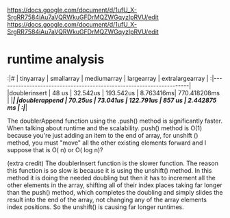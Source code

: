 https://docs.google.com/document/d/1ufU_X-SrgRR7584iAu7aVQRWkuGFDrMQZWGqyzIpRVU/edit
https://docs.google.com/document/d/1ufU_X-SrgRR7584iAu7aVQRWkuGFDrMQZWGqyzIpRVU/edit



# runtime analysis
:|#               | tinyarray | smallarray | mediumarray | largearray | extralargearray |
                 :|---------------------------------------------------------------------|
 |doublerinsert   |    48 us  |   32.542us |  193.542us  |  8.763416ms|  770.418208ms   |
                  |_____________________________________________________________________|
 |doublerappend   |   70.25us |   73.041us |  122.791us  |   857 us   |   2.442875 ms   |
                 :|_____________________________________________________________________|


   The doublerAppend function using the .push() method is significantly faster. When talking about runtime and the scalability.
   push() method is O(1) because you're just adding an item to the end of array, for unshift () method,  you must "move" all the other existing elements forward and I suppose that is O( n) or O( log n)?

(extra credit)
   The doublerInsert function is the slower function. The reason this function is so slow is because it is using the unshift() method.  In this method it is doing the needed doubling but then it has to increment all the other elements in the array, shifting all of their index places taking far longer than the push() method, which completes the doubling and simply slides the result into the end of the array, not changing any of the array elements index positions. So the unshift() is causing far longer runtimes.
              